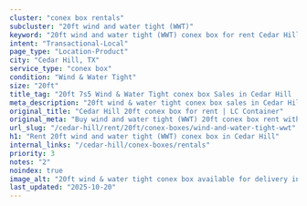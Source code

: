 ```yaml
---
cluster: "conex box rentals"
subcluster: "20ft wind and water tight (WWT)"
keyword: "20ft wind and water tight (WWT) conex box for rent Cedar Hill, TX"
intent: "Transactional-Local"
page_type: "Location-Product"
city: "Cedar Hill, TX"
service_type: "conex box"
condition: "Wind & Water Tight"
size: "20ft"
title_tag: "20ft 7s5 Wind & Water Tight conex box Sales in Cedar Hill | LC Container"
meta_description: "20ft wind & water tight conex box sales in Cedar Hill. Fast delivery, competitive pricing. Serving conex boxes area. Quote ID: YLN. Call (214) 524-4168 for your free quote today."
original_title: "Cedar Hill 20ft conex box for rent | LC Container"
original_meta: "Buy wind and water tight (WWT) 20ft conex box rent with local delivery in Cedar Hill, TX. LC Container — local Since 2003. Request a fast quote today."
url_slug: "/cedar-hill/rent/20ft/conex-boxes/wind-and-water-tight-wwt"
h1: "Rent 20ft wind and water tight (WWT) conex box in Cedar Hill"
internal_links: "/cedar-hill/conex-boxes/rentals"
priority: 3
notes: "2"
noindex: true
image_alt: "20ft wind & water tight conex box available for delivery in Cedar Hill"
last_updated: "2025-10-20"
---
```


<!-- TODO: Add unique city/inventory copy, images, and internal links here. -->
